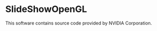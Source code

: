 SlideShowOpenGL
===============
This software contains source code provided by NVIDIA Corporation.



